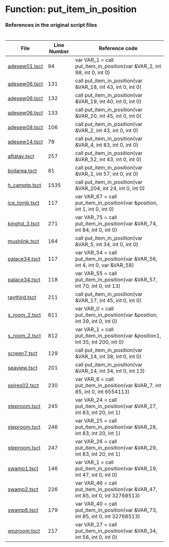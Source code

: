 # Function: put_item_in_position
### References in the original script files

#

| File | Line Number | Reference code |
| --- | --- | --- |
| [adesew01.tsct](../../../out/adesew01.tsct#L94) | 94 | var VAR_1 = call put_item_in_position(var &VAR_2, int 98, int 0, int 0) |
| [adesew06.tsct](../../../out/adesew06.tsct#L131) | 131 | call put_item_in_position(var &VAR_18, int 43, int 0, int 0) |
| [adesew06.tsct](../../../out/adesew06.tsct#L132) | 132 | call put_item_in_position(var &VAR_19, int 40, int 0, int 0) |
| [adesew06.tsct](../../../out/adesew06.tsct#L133) | 133 | call put_item_in_position(var &VAR_20, int 45, int 0, int 0) |
| [adesew08.tsct](../../../out/adesew08.tsct#L106) | 106 | call put_item_in_position(var &VAR_2, int 43, int 0, int 0) |
| [adesew14.tsct](../../../out/adesew14.tsct#L78) | 78 | call put_item_in_position(var &VAR_4, int 83, int 0, int 0) |
| [aftatav.tsct](../../../out/aftatav.tsct#L257) | 257 | call put_item_in_position(var &VAR_52, int 43, int 0, int 0) |
| [boilarea.tsct](../../../out/boilarea.tsct#L81) | 81 | call put_item_in_position(var &VAR_1, int 57, int 0, int 0) |
| [h_camptp.tsct](../../../out/h_camptp.tsct#L1535) | 1535 | call put_item_in_position(var &VAR_204, int 24, int 0, int 0) |
| [ice_tomb.tsct](../../../out/ice_tomb.tsct#L117) | 117 | var VAR_67 = call put_item_in_position(var &position, int 1, int 0, int 0) |
| [kinghd_3.tsct](../../../out/kinghd_3.tsct#L271) | 271 | var VAR_75 = call put_item_in_position(var &VAR_74, int 84, int 0, int 0) |
| [mushlink.tsct](../../../out/mushlink.tsct#L164) | 164 | call put_item_in_position(var &VAR_5, int 34, int 0, int 0) |
| [palace34.tsct](../../../out/palace34.tsct#L117) | 117 | var VAR_54 = call put_item_in_position(var &VAR_56, int 4, int 0, var &VAR_58) |
| [palace34.tsct](../../../out/palace34.tsct#L118) | 118 | var VAR_55 = call put_item_in_position(var &VAR_57, int 70, int 0, int 13) |
| [raythird.tsct](../../../out/raythird.tsct#L211) | 211 | call put_item_in_position(var &VAR_17, int 45, int 0, int 0) |
| [s_room_2.tsct](../../../out/s_room_2.tsct#L811) | 811 | var VAR_0 = call put_item_in_position(var &position, int 39, int 0, int 0) |
| [s_room_2.tsct](../../../out/s_room_2.tsct#L812) | 812 | var VAR_1 = call put_item_in_position(var &position1, int 35, int 200, int 0) |
| [screen7.tsct](../../../out/screen7.tsct#L129) | 129 | call put_item_in_position(var &VAR_14, int 38, int 0, int 0) |
| [seaview.tsct](../../../out/seaview.tsct#L201) | 201 | call put_item_in_position(var &VAR_14, int 34, int 0, int 13) |
| [spires02.tsct](../../../out/spires02.tsct#L230) | 230 | var VAR_6 = call put_item_in_position(var &VAR_7, int 85, int 0, int 6554113) |
| [steproom.tsct](../../../out/steproom.tsct#L245) | 245 | var VAR_24 = call put_item_in_position(var &VAR_27, int 83, int 20, int 1) |
| [steproom.tsct](../../../out/steproom.tsct#L246) | 246 | var VAR_25 = call put_item_in_position(var &VAR_28, int 83, int 20, int 1) |
| [steproom.tsct](../../../out/steproom.tsct#L247) | 247 | var VAR_26 = call put_item_in_position(var &VAR_29, int 83, int 20, int 1) |
| [swamp1.tsct](../../../out/swamp1.tsct#L146) | 146 | var VAR_1 = call put_item_in_position(var &VAR_19, int 47, int 0, int 0) |
| [swamp2.tsct](../../../out/swamp2.tsct#L226) | 226 | var VAR_46 = call put_item_in_position(var &VAR_47, int 85, int 0, int 32768513) |
| [swamp6.tsct](../../../out/swamp6.tsct#L179) | 179 | var VAR_40 = call put_item_in_position(var &VAR_73, int 85, int 0, int 32768513) |
| [wozroom.tsct](../../../out/wozroom.tsct#L217) | 217 | var VAR_27 = call put_item_in_position(var &VAR_34, int 56, int 0, int 0) |
